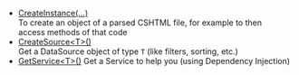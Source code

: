 * [CreateInstance(...)](xref:NetCode.DynamicCode.CreateInstance)  
    To create an object of a parsed CSHTML file, for example to then access methods of that code
* [CreateSource\<T\>()](xref:NetCode.DynamicCode.CreateSource)  
    Get a DataSource object of type `T` (like filters, sorting, etc.)
* [GetService\<T\>()](xref:NetCode.DynamicCode.GetService)
    Get a Service to help you (using Dependency Injection)